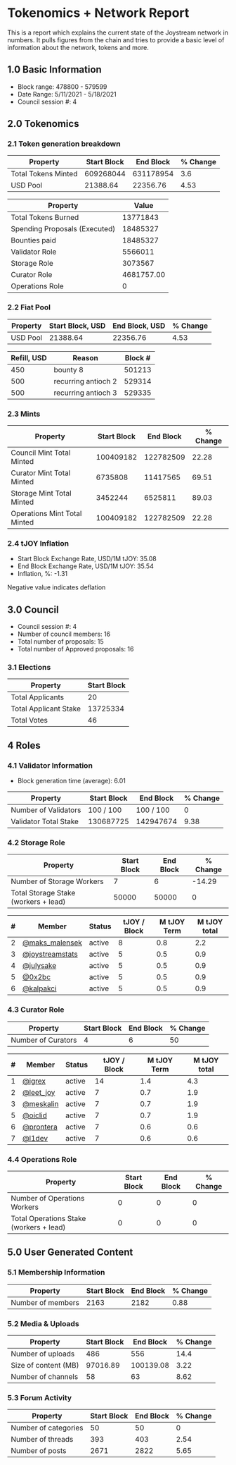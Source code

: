 # Tokenomics + Network Report
This is a report which explains the current state of the Joystream network in numbers. It pulls figures from the chain and tries to provide a basic level of information about the network, tokens and more. 

## 1.0 Basic Information
* Block range: 478800 - 579599
* Date Range: 5/11/2021 - 5/18/2021
* Council session #: 4

## 2.0 Tokenomics
### 2.1 Token generation breakdown
| Property            | Start Block | End Block | % Change |
|---------------------|--------------|--------------|----------|
| Total Tokens Minted |  609268044 | 631178954 | 3.6 |
| USD Pool |  21388.64 | 22356.76 | 4.53 |

| Property            | Value        |
|---------------------|--------------|
| Total Tokens Burned | 13771843 |
| Spending Proposals (Executed) | 18485327 |
| Bounties paid       | 18485327 |
| Validator Role      | 5566011 |
| Storage Role        | 3073567 |
| Curator Role        | 4681757.00 |
| Operations Role     | 0 |

### 2.2 Fiat Pool
| Property            | Start Block, USD | End Block, USD | % Change |
|---------------------|--------------|--------------|----------|
| USD Pool | 21388.64 | 22356.76 | 4.53 |

| Refill, USD | Reason | Block # |
|---------------------|--------------|--------------|
| 450 | bounty 8 | 501213 |
| 500 | recurring antioch 2 | 529314 |
| 500 | recurring antioch 3 | 529335 |


### 2.3 Mints
| Property                    | Start Block           | End Block | % Change |
|-----------------------------|-----------------------|--------------|----------|
| Council Mint Total Minted   | 100409182  | 122782509 |22.28 |
| Curator Mint Total Minted   | 6735808 | 11417565 | 69.51 |
| Storage Mint Total Minted   | 3452244 | 6525811 | 89.03 |
| Operations Mint Total Minted | 100409182 | 122782509 | 22.28 |


### 2.4 tJOY Inflation

* Start Block Exchange Rate, USD/1M tJOY: 35.08
* End Block Exchange Rate, USD/1M tJOY: 35.54
* Inflation, %: -1.31

Negative value indicates deflation

## 3.0 Council
* Council session #: 4
* Number of council members: 16
* Total number of proposals: 15
* Total number of Approved proposals: 16

### 3.1 Elections
| Property                    | Start Block  |
|-----------------------------|--------------|
| Total Applicants            | 20 |
| Total Applicant Stake       | 13725334 |
| Total Votes                 | 46 |

## 4 Roles
### 4.1 Validator Information
* Block generation time (average): 6.01

| Property                   | Start Block | End Block | % Change |
|----------------------------|--------------|--------------|----------|
| Number of Validators       | 100 / 100 | 100 / 100 | 0 |
| Validator Total Stake      | 130687725 | 142947674 | 9.38 |


### 4.2 Storage Role
| Property                | Start Block | End Block | % Change |
|-------------------------|--------------|--------------|----------|
| Number of Storage Workers | 7 | 6 | -14.29 |
| Total Storage Stake (workers + lead) | 50000 | 50000 | 0 |

| # | Member | Status | tJOY / Block | M tJOY Term | M tJOY total |
|--|--|--|--|--|--|
| 2 | [@maks_malensek](https://pioneer.joystreamstats.live/#/members/maks_malensek) | active | 8 | 0.8 | 2.2 |
| 3 | [@joystreamstats](https://pioneer.joystreamstats.live/#/members/joystreamstats) | active | 5 | 0.5 | 0.9 |
| 4 | [@julysake](https://pioneer.joystreamstats.live/#/members/julysake) | active | 5 | 0.5 | 0.9 |
| 5 | [@0x2bc](https://pioneer.joystreamstats.live/#/members/0x2bc) | active | 5 | 0.5 | 0.9 |
| 6 | [@kalpakci](https://pioneer.joystreamstats.live/#/members/kalpakci) | active | 5 | 0.5 | 0.9 |


### 4.3 Curator Role
| Property                | Start Block | End Block | % Change |
|-------------------------|--------------|--------------|----------|
| Number of Curators      | 4 | 6 | 50 |

| # | Member | Status | tJOY / Block | M tJOY Term | M tJOY total |
|--|--|--|--|--|--|
| 1 | [@igrex](https://pioneer.joystreamstats.live/#/members/igrex) | active | 14 | 1.4 | 4.3 |
| 2 | [@leet_joy](https://pioneer.joystreamstats.live/#/members/leet_joy) | active | 7 | 0.7 | 1.9 |
| 3 | [@meskalin](https://pioneer.joystreamstats.live/#/members/meskalin) | active | 7 | 0.7 | 1.9 |
| 5 | [@oiclid](https://pioneer.joystreamstats.live/#/members/oiclid) | active | 7 | 0.7 | 1.9 |
| 6 | [@prontera](https://pioneer.joystreamstats.live/#/members/prontera) | active | 7 | 0.6 | 0.6 |
| 7 | [@l1dev](https://pioneer.joystreamstats.live/#/members/l1dev) | active | 7 | 0.6 | 0.6 |


### 4.4 Operations Role
| Property                | Start Block | End Block | % Change |
|-------------------------|--------------|--------------|----------|
| Number of Operations Workers      | 0 | 0 | 0 |
| Total Operations Stake (workers + lead) | 0 | 0 | 0 |



## 5.0 User Generated Content
### 5.1 Membership Information
| Property          | Start Block | End Block | % Change |
|-------------------|--------------|--------------|----------|
| Number of members | 2163|  2182 | 0.88 |

### 5.2 Media & Uploads
| Property                | Start Block | End Block | % Change |
|-------------------------|--------------|--------------|----------|
| Number of uploads       | 486 | 556  | 14.4 |
| Size of content (MB)    | 97016.89 | 100139.08 | 3.22 |
| Number of channels      | 58 | 63 | 8.62 |

### 5.3 Forum Activity
| Property          | Start Block | End Block | % Change |
|-------------------|--------------|--------------|----------|
| Number of categories | 50 | 50 | 0 |
| Number of threads    | 393 | 403 | 2.54 |
| Number of posts      | 2671 | 2822 | 5.65 |
